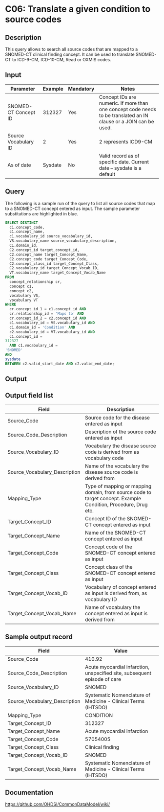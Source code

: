 # C06: Translate a given condition to source codes

## Description
This query allows to search all source codes that are mapped to a SNOMED-CT clinical finding concept. It can be used to translate SNOMED-CT to ICD-9-CM, ICD-10-CM, Read or OXMIS codes.

## Input

|  Parameter |  Example |  Mandatory |  Notes |
| --- | --- | --- | --- |
|  SNOMED-CT Concept ID |  312327 |  Yes | Concept IDs are numeric. If more than one concept code needs to be translated an IN clause or a JOIN can be used. |
|  Source Vocabulary ID |  2 |  Yes | 2 represents ICD9-CM |
|  As of date |  Sysdate |  No | Valid record as of specific date. Current date – sysdate is a default |

## Query
The following is a sample run of the query to list all source codes that map to a SNOMED-CT concept entered as input. The sample parameter substitutions are highlighted in  blue.

```sql
SELECT DISTINCT
  c1.concept_code,
  c1.concept_name,
  c1.vocabulary_id source_vocabulary_id,
  VS.vocabulary_name source_vocabulary_description,
  C1.domain_id,
  C2.concept_id target_concept_id,
  C2.concept_name target_Concept_Name,
  C2.concept_code target_Concept_Code,
  C2.concept_class_id target_Concept_Class,
  C2.vocabulary_id target_Concept_Vocab_ID,
  VT.vocabulary_name target_Concept_Vocab_Name
FROM
  concept_relationship cr,
  concept c1,
  concept c2,
  vocabulary VS,
  vocabulary VT
WHERE
  cr.concept_id_1 = c1.concept_id AND
  cr.relationship_id = 'Maps to' AND
  cr.concept_id_2 = c2.concept_id AND
  c1.vocabulary_id = VS.vocabulary_id AND
  c1.domain_id = 'Condition' AND
  c2.vocabulary_id = VT.vocabulary_id AND
  c1.concept_id =
312327                                            
  AND c1.vocabulary_id =
'SNOMED'                                          
AND
sysdate                                           
BETWEEN c2.valid_start_date AND c2.valid_end_date;
```

## Output

## Output field list

|  Field |  Description |
| --- | --- |
|  Source_Code |  Source code for the disease entered as input |
|  Source_Code_Description |  Description of the source code entered as input |
|  Source_Vocabulary_ID |  Vocabulary the disease source code is derived from as vocabulary code |
|  Source_Vocabulary_Description |  Name of the vocabulary the disease source code is derived from |
|  Mapping_Type |  Type of mapping or mapping domain, from source code to target concept. Example Condition, Procedure, Drug etc. |
|  Target_Concept_ID |  Concept ID of the SNOMED-CT concept entered as input |
|  Target_Concept_Name |  Name of the SNOMED-CT concept entered as input |
|  Target_Concept_Code |  Concept code of the SNOMED-CT concept entered as input |
|  Target_Concept_Class |  Concept class of the SNOMED-CT concept entered as input |
|  Target_Concept_Vocab_ID |  Vocabulary of concept entered as input is derived from, as vocabulary ID |
|  Target_Concept_Vocab_Name |  Name of vocabulary the concept entered as input is derived from |

## Sample output record

|  Field |  Value |
| --- | --- |
|  Source_Code |  410.92 |
|  Source_Code_Description |  Acute myocardial infarction, unspecified site, subsequent episode of care |
|  Source_Vocabulary_ID |  SNOMED |
|  Source_Vocabulary_Description |  Systematic Nomenclature of Medicine - Clinical Terms (IHTSDO) |
|  Mapping_Type |  CONDITION |
|  Target_Concept_ID |  312327 |
|  Target_Concept_Name |  Acute myocardial infarction |
|  Target_Concept_Code |  57054005 |
|  Target_Concept_Class |  Clinical finding |
|  Target_Concept_Vocab_ID |  SNOMED |
|  Target_Concept_Vocab_Name |  Systematic Nomenclature of Medicine - Clinical Terms (IHTSDO) |

## Documentation
https://github.com/OHDSI/CommonDataModel/wiki/
